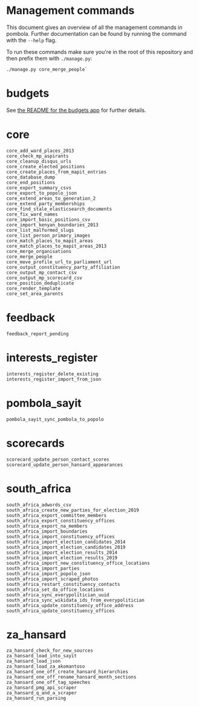 # Management commands

This document gives an overview of all the management commands in pombola. Further documentation can be found by running the command with the `--help` flag.

To run these commands make sure you're in the root of this repository and then prefix them with `./manage.py`:

    ./manage.py core_merge_people`

# budgets

See [the README for the budgets app](../pombola/budgets/README.md) for further details.

# core

    core_add_ward_places_2013
    core_check_mp_aspirants
    core_cleanup_disqus_urls
    core_create_elected_positions
    core_create_places_from_mapit_entries
    core_database_dump
    core_end_positions
    core_export_summary_csvs
    core_export_to_popolo_json
    core_extend_areas_to_generation_2
    core_extend_party_memberships
    core_find_stale_elasticsearch_documents
    core_fix_ward_names
    core_import_basic_positions_csv
    core_import_kenyan_boundaries_2013
    core_list_malformed_slugs
    core_list_person_primary_images
    core_match_places_to_mapit_areas
    core_match_places_to_mapit_areas_2013
    core_merge_organisations
    core_merge_people
    core_move_profile_url_to_parliament_url
    core_output_constituency_party_affiliation
    core_output_mp_contact_csv
    core_output_mp_scorecard_csv
    core_position_deduplicate
    core_render_template
    core_set_area_parents


# feedback
    feedback_report_pending

# interests_register
    interests_register_delete_existing
    interests_register_import_from_json

# pombola_sayit
    pombola_sayit_sync_pombola_to_popolo

# scorecards
    scorecard_update_person_contact_scores
    scorecard_update_person_hansard_appearances

# south_africa
    south_africa_adwords_csv
    south_africa_create_new_parties_for_election_2019
    south_africa_export_committee_members
    south_africa_export_constituency_offices
    south_africa_export_na_members
    south_africa_import_boundaries
    south_africa_import_constituency_offices
    south_africa_import_election_candidates_2014
    south_africa_import_election_candidates_2019
    south_africa_import_election_results_2014
    south_africa_import_election_results_2019
    south_africa_import_new_constituency_office_locations
    south_africa_import_parties
    south_africa_import_popolo_json
    south_africa_import_scraped_photos
    south_africa_restart_constituency_contacts
    south_africa_set_da_office_locations
    south_africa_sync_everypolitician_uuid
    south_africa_sync_wikidata_ids_from_everypolitician
    south_africa_update_constituency_office_address
    south_africa_update_constituency_offices

# za_hansard
    za_hansard_check_for_new_sources
    za_hansard_load_into_sayit
    za_hansard_load_json
    za_hansard_load_za_akomantoso
    za_hansard_one_off_create_hansard_hierarchies
    za_hansard_one_off_rename_hansard_month_sections
    za_hansard_one_off_tag_speeches
    za_hansard_pmg_api_scraper
    za_hansard_q_and_a_scraper
    za_hansard_run_parsing
